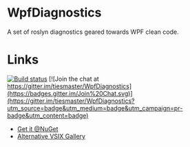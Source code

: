 # WpfDiagnostics

A set of roslyn diagnostics geared towards WPF clean code.

# Links
[![Build status](https://ci.appveyor.com/api/projects/status/ixow0hekr1c9vus3?svg=true)](https://ci.appveyor.com/project/tiesmaster/wpfdiagnostics) 
[![Join the chat at https://gitter.im/tiesmaster/WpfDiagnostics](https://badges.gitter.im/Join%20Chat.svg)](https://gitter.im/tiesmaster/WpfDiagnostics?utm_source=badge&utm_medium=badge&utm_campaign=pr-badge&utm_content=badge)

 * [Get it @NuGet](https://www.nuget.org/packages/WpfDiagnostics/)
 * [Alternative VSIX Gallery](http://vsixgallery.com/extension/WpfDiagnostics.Vsix.Tiesmaster.047a3d89-25b3-4aed-b564-fed6b27132dc/)
